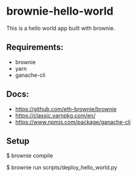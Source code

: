 # brownie-hello-world

This is a hello world app built with brownie.

## Requirements:

- brownie
- yarn
- ganache-cli

## Docs:

- https://github.com/eth-brownie/brownie
- https://classic.yarnpkg.com/en/
- https://www.npmjs.com/package/ganache-cli

## Setup

$ brownie compile

$ brownie run scripts/deploy_hello_world.py
